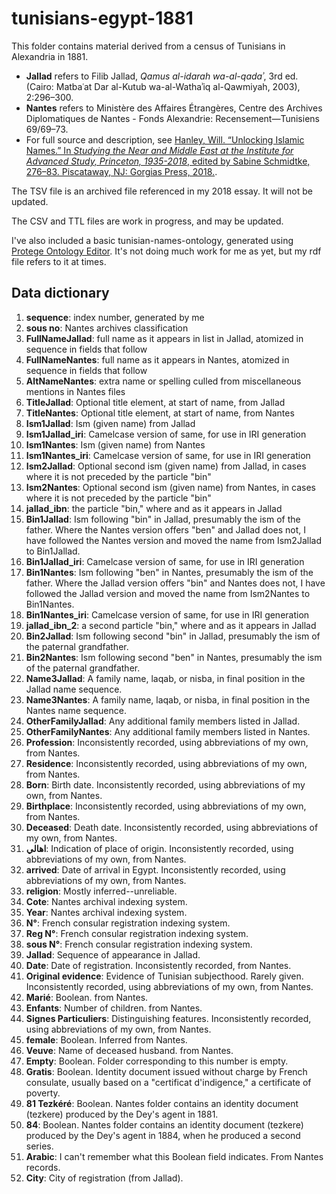# tunisians-egypt-1881

This folder contains material derived from a census of Tunisians in Alexandria in 1881.
- **Jallad** refers to Filib Jallad, _Qamus al-idarah wa-al-qadaʾ_, 3rd ed. (Cairo: Matbaʿat Dar al-Kutub wa-al-Wathaʾiq al-Qawmiyah, 2003), 2:296–300.
- **Nantes** refers to Ministère des Affaires Étrangères, Centre des Archives Diplomatiques de Nantes - Fonds Alexandrie: Recensement—Tunisiens 69/69–73.
- For full source and description, see [Hanley, Will. “Unlocking Islamic Names.” In _Studying the Near and Middle East at the Institute for Advanced Study, Princeton, 1935-2018_, edited by Sabine Schmidtke, 276–83. Piscataway, NJ: Gorgias Press, 2018.](https://zenodo.org/record/1345178).

The TSV file is an archived file referenced in my 2018 essay. It will not be updated.

The CSV and TTL files are work in progress, and may be updated.

I've also included a basic tunisian-names-ontology, generated using [Protege Ontology Editor](https://protege.stanford.edu/). It's not doing much work for me as yet, but my rdf file refers to it at times.

## Data dictionary
1. **sequence**: index number, generated by me
1. **sous no**: Nantes archives classification
1. **FullNameJallad**: full name as it appears in list in Jallad, atomized in sequence in fields that follow
1. **FullNameNantes**: full name as it appears in Nantes, atomized in sequence in fields that follow
1. **AltNameNantes**: extra name or spelling culled from miscellaneous mentions in Nantes files
1. **TitleJallad**: Optional title element, at start of name, from Jallad
1. **TitleNantes**: Optional title element, at start of name, from Nantes
1. **Ism1Jallad**: Ism (given name) from Jallad
1. **Ism1Jallad_iri**: Camelcase version of same, for use in IRI generation
1. **Ism1Nantes**: Ism (given name) from Nantes
1. **Ism1Nantes_iri**: Camelcase version of same, for use in IRI generation
1. **Ism2Jallad**: Optional second ism (given name) from Jallad, in cases where it is not preceded by the particle "bin"
1. **Ism2Nantes**: Optional second ism (given name) from Nantes, in cases where it is not preceded by the particle "bin"
1. **jallad_ibn**: the particle "bin," where and as it appears in Jallad
1. **Bin1Jallad**: Ism following "bin" in Jallad, presumably the ism of the father. Where the Nantes version offers "ben" and Jallad does not, I have followed the Nantes version and moved the name from Ism2Jallad to Bin1Jallad.
1. **Bin1Jallad_iri**: Camelcase version of same, for use in IRI generation
1. **Bin1Nantes**: Ism following "ben" in Nantes, presumably the ism of the father. Where the Jallad version offers "bin" and Nantes does not, I have followed the Jallad version and moved the name from Ism2Nantes to Bin1Nantes.
1. **Bin1Nantes_iri**: Camelcase version of same, for use in IRI generation
1. **jallad_ibn_2**: a second particle "bin," where and as it appears in Jallad
1. **Bin2Jallad**: Ism following second "bin" in Jallad, presumably the ism of the paternal grandfather.
1. **Bin2Nantes**: Ism following second "ben" in Nantes, presumably the ism of the paternal grandfather.
1. **Name3Jallad**: A family name, laqab, or nisba, in final position in the Jallad name sequence.
1. **Name3Nantes**: A family name, laqab, or nisba, in final position in the Nantes name sequence.
1. **OtherFamilyJallad**: Any additional family members listed in Jallad.
1. **OtherFamilyNantes**: Any additional family members listed in Nantes.
1. **Profession**: Inconsistently recorded, using abbreviations of my own, from Nantes.
1. **Residence**: Inconsistently recorded, using abbreviations of my own, from Nantes.
1. **Born**: Birth date. Inconsistently recorded, using abbreviations of my own, from Nantes.
1. **Birthplace**: Inconsistently recorded, using abbreviations of my own, from Nantes.
1. **Deceased**: Death date. Inconsistently recorded, using abbreviations of my own, from Nantes.
1. **اهالي**: Indication of place of origin. Inconsistently recorded, using abbreviations of my own, from Nantes.
1. **arrived**: Date of arrival in Egypt. Inconsistently recorded, using abbreviations of my own, from Nantes.
1. **religion**: Mostly inferred--unreliable.
1. **Cote**: Nantes archival indexing system.
1. **Year**: Nantes archival indexing system.
1. **N°**: French consular registration indexing system.
1. **Reg N°**: French consular registration indexing system.
1. **sous N°**: French consular registration indexing system.
1. **Jallad**: Sequence of appearance in Jallad.
1. **Date**: Date of registration. Inconsistently recorded, from Nantes.
1. **Original evidence**: Evidence of Tunisian subjecthood. Rarely given. Inconsistently recorded, using abbreviations of my own, from Nantes.
1. **Marié**: Boolean. from Nantes.
1. **Enfants**: Number of children. from Nantes.
1. **Signes Particuliers**: Distinguishing features. Inconsistently recorded, using abbreviations of my own, from Nantes.
1. **female**: Boolean. Inferred from Nantes.
1. **Veuve**: Name of deceased husband. from Nantes.
1. **Empty**: Boolean. Folder corresponding to this number is empty.
1. **Gratis**: Boolean. Identity document issued without charge by French consulate, usually based on a "certificat d'indigence," a certificate of poverty.
1. **81 Tezkéré**: Boolean. Nantes folder contains an identity document (tezkere) produced by the Dey's agent in 1881.
1. **84**: Boolean. Nantes folder contains an identity document (tezkere) produced by the Dey's agent in 1884, when he produced a second series.
1. **Arabic**: I can't remember what this Boolean field indicates. From Nantes records.
1. **City**: City of registration (from Jallad).
